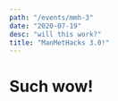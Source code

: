 ```yaml
---
path: "/events/mmh-3"
date: "2020-07-19"
desc: "will this work?"
title: "ManMetHacks 3.0!"
---
```


# Such wow!